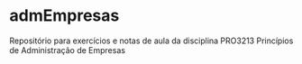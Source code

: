 # admEmpresas
Repositório para exercícios e notas de aula da disciplina PRO3213 Princípios de Administração de Empresas

